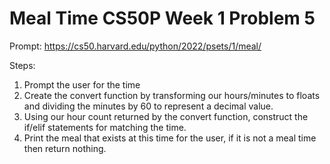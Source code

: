 # Meal Time CS50P Week 1 Problem 5

Prompt:
https://cs50.harvard.edu/python/2022/psets/1/meal/

Steps:
1) Prompt the user for the time
2) Create the convert function by transforming our hours/minutes to floats and dividing the minutes by 60 to represent a decimal value.
3) Using our hour count returned by the convert function, construct the if/elif statements for matching the time.
4) Print the meal that exists at this time for the user, if it is not a meal time then return nothing.
